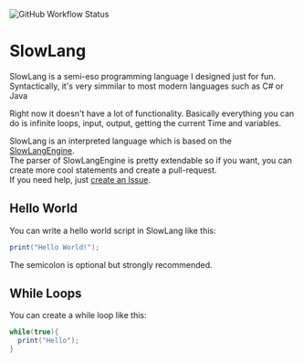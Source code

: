 ![GitHub Workflow Status](https://img.shields.io/github/workflow/status/zenonet/SlowLang/.NET)
# SlowLang
SlowLang is a semi-eso programming language I designed just for fun.<br>
Syntactically, it's very simmilar to most modern languages such as C# or Java<br>

Right now it doesn't have a lot of functionality. Basically everything you can do is infinite loops, input, output, getting the current Time and variables.

SlowLang is an interpreted language which is based on the [SlowLangEngine](https://github.com/zenonet/SlowLangEngine).<br>
The parser of SlowLangEngine is pretty extendable so if you want, you can create more cool statements and create a pull-request.<br>If you need help, just 
[create an Issue](https://github.com/zenonet/SlowLang/issues/new).

## Hello World

You can write a hello world script in SlowLang like this:

```c#
print("Hello World!");
```

The semicolon is optional but strongly recommended.

## While Loops

You can create a while loop like this:

```c#
while(true){
  print("Hello");
}
```
